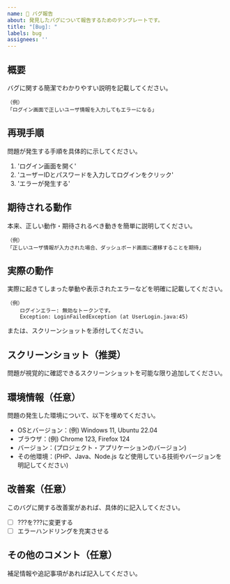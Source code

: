 ```yaml
---
name: 🐞 バグ報告
about: 発見したバグについて報告するためのテンプレートです。
title: "[Bug]: "
labels: bug
assignees: ''
---
```


## 概要

バグに関する簡潔でわかりやすい説明を記載してください。

```
（例）
「ログイン画面で正しいユーザ情報を入力してもエラーになる」
```

## 再現手順

問題が発生する手順を具体的に示してください。

1. 'ログイン画面を開く'
2. 'ユーザーIDとパスワードを入力してログインをクリック'
3. 'エラーが発生する'

## 期待される動作

本来、正しい動作・期待されるべき動きを簡単に説明してください。

```
（例）
「正しいユーザ情報が入力された場合、ダッシュボード画面に遷移することを期待」
```

## 実際の動作

実際に起きてしまった挙動や表示されたエラーなどを明確に記載してください。

```
（例）
    ログインエラー: 無効なトークンです。
    Exception: LoginFailedException (at UserLogin.java:45)
```

または、スクリーンショットを添付してください。

## スクリーンショット（推奨）

問題が視覚的に確認できるスクリーンショットを可能な限り追加してください。

## 環境情報（任意）

問題の発生した環境について、以下を埋めてください。

- OSとバージョン：(例) Windows 11, Ubuntu 22.04
- ブラウザ：(例) Chrome 123, Firefox 124
- バージョン：(プロジェクト・アプリケーションのバージョン)
- その他環境：(PHP、Java、Node.js など使用している技術やバージョンを明記してください)

<!-- 以下の「改善案」セクションは任意です。アイデアがあれば記入をお願いします。 -->

## 改善案（任意）

このバグに関する改善案があれば、具体的に記入してください。

- [ ] ???を???に変更する
- [ ] エラーハンドリングを充実させる

## その他のコメント（任意）

補足情報や追記事項があれば記入してください。